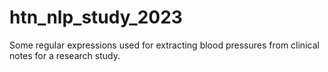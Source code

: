 # htn_nlp_study_2023
Some regular expressions used for extracting blood pressures from clinical notes for a research study.
